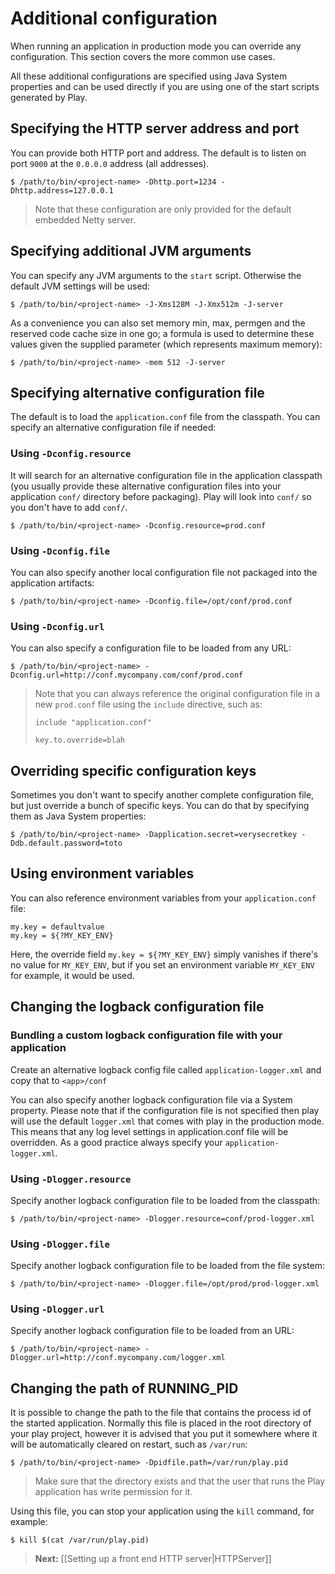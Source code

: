 <!--- Copyright (C) 2009-2013 Typesafe Inc. <http://www.typesafe.com> -->
# Additional configuration

When running an application in production mode you can override any configuration. This section covers the more common use cases.

All these additional configurations are specified using Java System properties and can be used directly if you are using one of the start scripts generated by Play.

## Specifying the HTTP server address and port

You can provide both HTTP port and address. The default is to listen on port `9000` at the `0.0.0.0` address (all addresses).

```
$ /path/to/bin/<project-name> -Dhttp.port=1234 -Dhttp.address=127.0.0.1
```

> Note that these configuration are only provided for the default embedded Netty server.

## Specifying additional JVM arguments

You can specify any JVM arguments to the `start` script. Otherwise the default JVM settings will be used:

```
$ /path/to/bin/<project-name> -J-Xms128M -J-Xmx512m -J-server
```

As a convenience you can also set memory min, max, permgen and the reserved code cache size in one go; a formula is used to
determine these values given the supplied parameter (which represents maximum memory):

```
$ /path/to/bin/<project-name> -mem 512 -J-server
```

## Specifying alternative configuration file

The default is to load the `application.conf` file from the classpath. You can specify an alternative configuration file if needed:

### Using `-Dconfig.resource`

It will search for an alternative configuration file in the application classpath (you usually provide these alternative configuration files into your application `conf/` directory before packaging). Play will look into `conf/` so you don't have to add `conf/`.

```
$ /path/to/bin/<project-name> -Dconfig.resource=prod.conf
```

### Using `-Dconfig.file`

You can also specify another local configuration file not packaged into the application artifacts:

```
$ /path/to/bin/<project-name> -Dconfig.file=/opt/conf/prod.conf
```

### Using `-Dconfig.url`

You can also specify a configuration file to be loaded from any URL:

```
$ /path/to/bin/<project-name> -Dconfig.url=http://conf.mycompany.com/conf/prod.conf
```

> Note that you can always reference the original configuration file in a new `prod.conf` file using the `include` directive, such as:
> 
> ```
> include "application.conf"
> 
> key.to.override=blah
> ```

## Overriding specific configuration keys

Sometimes you don't want to specify another complete configuration file, but just override a bunch of specific keys. You can do that by specifying them as Java System properties:

```
$ /path/to/bin/<project-name> -Dapplication.secret=verysecretkey -Ddb.default.password=toto
```

## Using environment variables

You can also reference environment variables from your `application.conf` file:

```
my.key = defaultvalue
my.key = ${?MY_KEY_ENV}
```

Here, the override field `my.key = ${?MY_KEY_ENV}` simply vanishes if there's no value for `MY_KEY_ENV`, but if you set an environment variable `MY_KEY_ENV` for example, it would be used.

## Changing the logback configuration file

### Bundling a custom logback configuration file with your application

Create an alternative logback config file called `application-logger.xml` and copy that to `<app>/conf`

You can also specify another logback configuration file via a System property. Please note that if the configuration file is not specified then play will use the default `logger.xml` that comes with play in the production mode. This means that any log level settings in application.conf file will be overridden. As a good practice always specify your `application-logger.xml`.

### Using `-Dlogger.resource`

Specify another logback configuration file to be loaded from the classpath:

```
$ /path/to/bin/<project-name> -Dlogger.resource=conf/prod-logger.xml
```

### Using `-Dlogger.file`

Specify another logback configuration file to be loaded from the file system:

```
$ /path/to/bin/<project-name> -Dlogger.file=/opt/prod/prod-logger.xml
```

### Using `-Dlogger.url`

Specify another logback configuration file to be loaded from an URL:

```
$ /path/to/bin/<project-name> -Dlogger.url=http://conf.mycompany.com/logger.xml
```

## Changing the path of RUNNING_PID

It is possible to change the path to the file that contains the process id of the started application. Normally this file is placed in the root directory of your play project, however it is advised that you put it somewhere where it will be automatically cleared on restart, such as `/var/run`:

```
$ /path/to/bin/<project-name> -Dpidfile.path=/var/run/play.pid
```

> Make sure that the directory exists and that the user that runs the Play application has write permission for it.

Using this file, you can stop your application using the `kill` command, for example:

```
$ kill $(cat /var/run/play.pid)
```

> **Next:** [[Setting up a front end HTTP server|HTTPServer]]
